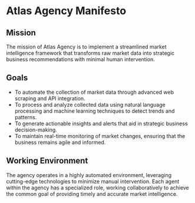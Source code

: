 # Atlas Agency Manifesto

## Mission
The mission of Atlas Agency is to implement a streamlined market intelligence framework that transforms raw market data into strategic business recommendations with minimal human intervention.

## Goals
- To automate the collection of market data through advanced web scraping and API integration.
- To process and analyze collected data using natural language processing and machine learning techniques to detect trends and patterns.
- To generate actionable insights and alerts that aid in strategic business decision-making.
- To maintain real-time monitoring of market changes, ensuring that the business remains agile and informed.

## Working Environment
The agency operates in a highly automated environment, leveraging cutting-edge technologies to minimize manual intervention. Each agent within the agency has a specialized role, working collaboratively to achieve the common goal of providing timely and accurate market intelligence.
